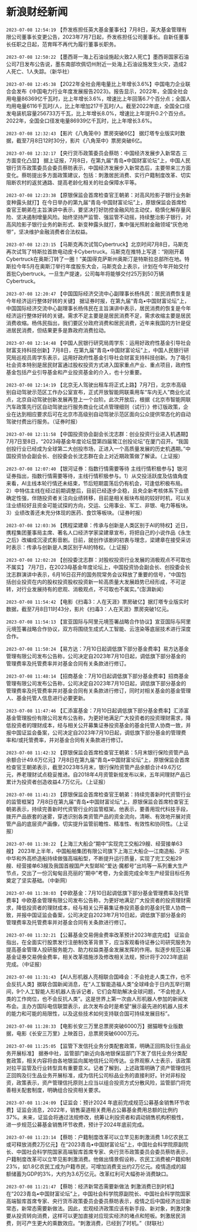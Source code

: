 # 新浪财经新闻
`2023-07-08 12:54:19` 【乔发栋担任英大基金董事长】7月8日，英大基金管理有限公司董事长变更公告，2023年7月7日起，乔发栋担任公司董事长。自新任董事长任职之日起，范育晖不再代为履行董事长职务。

`2023-07-08 12:50:22` 【墨西哥一海上石油设施起火致2人死亡】墨西哥国家石油公司7日发布公告说，墨东南部坎佩切州附近一处海上石油设施发生火灾，造成2人死亡、1人失踪。（新华社）

`2023-07-08 12:45:38` 【2022年全社会用电量比上年增长3.6%】中国电力企业联合会发布《中国电力行业年度发展报告2023》。报告显示，2022年，全国全社会用电量86369亿千瓦时，比上年增长3.6%，增速比上年回落6.7个百分点；全国人均用电量6116千瓦时/人，比上年增加217千瓦时/人。截至2022年底，全国全口径发电装机容量256733万千瓦，比上年增长8.0%，增速比上年提升0.2个百分点。2022年，全国全口径发电量86939亿千瓦时，比上年增长3.6%。

`2023-07-08 12:32:43` 【影片《八角笼中》票房突破6亿】 据灯塔专业版实时数据，截至7月8日12时30分，影片《八角笼中》票房突破6亿。

`2023-07-08 12:32:17` 【央行货币政策委员会蔡昉：中国经济发展步入新常态 三方面变化凸显】 据上证报，7月8日，在第九届“青岛•中国财富论坛”上，中国人民银行货币政策委员会委员蔡昉表示，中国经济发展步入新常态后，主要带来三方面变化。蔡昉提出多方面政策建议，包括：刺激居民消费、实行户籍制度改革、切实阻断农村的返贫通路、提高老龄化相关的社会保障水平等。

`2023-07-08 12:23:38` 【原银保监会首席检查官王朝弟：对高风险影子银行业务新变种露头就打】在今日举办的第九届“青岛·中国财富论坛”上，原银保监会首席检查官王朝弟在主旨演讲中表示，要坚决打好防控金融风险主动仗，稳慎化解存量风险、坚决遏制增量风险。始终坚持严监管、强监管不动摇，持续整治影子银行，对高风险影子银行业务的新形式、新变种露头就打，集中强光照射金融领域“灰色地带”，坚决维护金融消费者合法权益。

`2023-07-08 12:23:15` 【马斯克再次试驾Cybertruck】北京时间7月8日，马斯克再次试驾了特斯拉首款电动皮卡Cybertruck。马斯克在推特上写道：“刚刚开着Cybertruck在奥斯汀转了一圈！”美国得克萨斯州奥斯汀是特斯拉总部所在地。特斯拉今年5月在奥斯汀举行年度股东大会，马斯克会上表示，计划在今年开始交付首批Cybertruck。一旦生产提速，公司每年将能够交付25万到50万辆Cybertruck。

`2023-07-08 12:20:47` 【中国国际经济交流中心副理事长杨伟民：居民消费恢复是今年经济运行整体好转的关键】 据证券时报，在第九届“青岛•中国财富论坛”上，中国国际经济交流中心副理事长杨伟民在主旨演讲中表示，居民消费的恢复是今年经济运行整体好转的关键。需求不足主要是是居民消费不足，需求收缩主要是居民消费收缩。杨伟民指出，我们要区分政府消费和居民消费，近年来我国的方针是促进居民消费，但结果更多是靠政府消费拉动。

`2023-07-08 12:14:48` 【中国人民银行研究局周学东：运用好政府性基金引导社会财富支持科技创新】7月8日，在第九届“青岛•中国财富论坛”上，中国人民银行研究局巡视员周学东表示，运用好政府性基金引导社会财富支持科技创新。为了吸引社会资本特别是居民财富通过股权投资方式进入国家重点产业、重点项目，政府性基金包括产业引导基金和产业投资基金的介入，也十分重要。

`2023-07-08 12:14:19` 【北京无人驾驶出租车将正式上路】7月7日，北京市高级别自动驾驶示范区工作办公室宣布，正式开放智能网联乘用车“车内无人”商业化试点，北京自动驾驶创新发展再登上一个台阶。此次开放后，根据《北京市智能网联汽车政策先行区自动驾驶出行服务商业化试点管理细则（试行）》修订版政策，企业在达到相应要求后可在北京市高级别自动驾驶示范区面向公众提供常态化的自动驾驶付费出行服务。（证券时报）

`2023-07-08 12:11:58` 【中国投资协会副会长沈志群：创业投资行业进入机遇期】7月7日至8日，“2023母基金年度论坛暨第四届鹭江创投论坛”在厦门召开。“我国创投行业已经成为全球第二大创投市场，正进入一个高质量发展的历史机遇期。”中国投资协会副会长、创投委会长沈志群在会上对近期政策做了解读。（上证报）

`2023-07-08 12:07:40` 【银河证券：指数行情需要等待 主线行情积极参与】银河证券指出，指数行情需要等待，主线行情积极参与。1）从交投活跃度及估值角度来看，AI主线本轮行情还未结束，节后短期震荡后仍有机会，可逢低积极布局。2）中特估主线在经过前期调整后，目前已经逐步企稳，且央企新考核体系下业绩确定性强，伴随投资者关注向业绩转移，目前是相关板块布局的较好时机，可以关注业绩较好且资金可能试探的方向，交运、公用事业、军工、非银、电力等板块。3）业绩改善还未充分体现的医药、食饮等板块。（证券时报）

`2023-07-08 12:03:36` 【携程梁建章：传承与创新是人类区别于AI的特权】近日，携程集团董事局主席、著名人口经济学家梁建章宣布，将把自己的小说作品《永生之后》改编成沉浸式影音剧。日前，就创作该剧的初衷与理念，梁建章在接受采访时表示：传承与创新是人类区别于AI的特权。（上证报）

`2023-07-08 12:02:28` 【创投委沈志群：对股权投资行业发展的消极观点不可取也不属实】 7月7日，在2023母基金年度论坛上，中国投资协会副会长、创投委会长沈志群演讲中表示，6月16日召开的国务院常务会议释放了重要的信号，“中国包括创业投资在内的股权投资股权投资新一轮高质量大发展趋势已经形成，不可逆转，对行业发展持有的悲观、消极观点，不可取也不属实。”(澎湃新闻）

`2023-07-08 11:54:42` 【电影《扫毒3：人在天涯》票房破亿】据灯塔专业版实时数据，截至7月8日11时43分，影片《扫毒3：人在天涯》票房突破1亿元。

`2023-07-08 11:54:13` 【宣亚国际与阿里元境签署战略合作协议】宣亚国际与阿里元境签署战略合作协议，双方将围绕生成式人工智能、云渲染等底层技术进行深度合作。

`2023-07-08 11:50:24` 【易方达：7月10日起调低旗下部分基金费率】易方达基金管理有限公司发布公告称，公司决定自2023年7月10日起，调低旗下部分基金的管理费率及托管费率并对基金合同有关条款进行修订。

`2023-07-08 11:48:14` 【招商基金：7月10日起调低旗下部分基金费率】招商基金管理有限公司发布公告称，公司决定自2023年7月10日起，调低旗下部分基金的管理费率及托管费率并对基金合同有关条款进行修订，同时对相关基金的基金管理人、基金托管人信息进行必要更新。

`2023-07-08 11:47:46` 【汇添富基金：7月10日起调低旗下部分基金费率】汇添富基金管理股份有限公司发布公告称，为更好地满足广大投资者的投资理财需求，降低投资者的理财成本，经与相关公开募集证券投资基金的基金托管人协商一致，并报中国证监会备案，公司决定自2023年7月10日起，调低旗下部分基金的管理费率和/或托管费率，并对基金合同有关条款进行修订。

`2023-07-08 11:42:32` 【原银保监会首席检查官王朝弟：5月末银行保险资管产品余额合计49.6万亿元】7月8日在第九届“青岛•中国财富论坛”上，原银保监会首席检查官王朝弟表示，截至2023年5月末，银行保险资管产品余额合计49.6万亿元，养老理财试点稳妥推进。自2018年4月资管新规发布以来，五年间理财产品已累计为投资者创造收益4.7万亿元。（上证报）

`2023-07-08 11:41:23` 【原银保监会首席检查官王朝弟：持续完善新时代资管行业的监管框架】7月8日在第九届“青岛•中国财富论坛”上，原银保监会首席检查官王朝弟表示，持续完善新时代资管行业的监管框架。他表示，要善用现代科技手段，拨开产品嵌套的迷雾，穿透识别各类资管产品的资金流向，清晰、有效地开展对资管产品的底层资产画像，切实提升监管前瞻性、精准性、有效性和协同性。（上证报）

`2023-07-08 11:38:22` 【上海三大船企“期中”实现完工交船29艘、经营接单63艘】 2023年上半年，中国船舶集团有限公司旗下上海三大船企—江南造船、沪东中华和外高桥造船持续做强高端船型，不断提升运行质量，实现了完工交船29艘、经营接单63艘及我国首艘国产大型邮轮“爱达·魔都号”出坞等一系列重大生产节点，交出了一份沉甸甸且亮丽的“期中”考卷，为全面完成全年生产经营目标任务奠定了坚实基础。（中新网）

`2023-07-08 11:38:03` 【中欧基金：7月10日起调低旗下部分基金管理费率及托管费率】中欧基金管理有限公司发布公告称，为更好地满足广大投资者的投资理财需求，降低投资者的理财成本，经与相关公开募集证券投资基金的基金托管人协商一致，并报中国证监会备案，公司决定自2023年7月10日起，调低旗下部分基金的管理费率及托管费率并对基金合同有关条款进行修订。

`2023-07-08 11:32:21` 【公募基金交易佣金费率改革预计2023年底完成】 证监会指出，在全面实行股票发行注册制改革背景下，应当客观看待证券公司研究服务为提高基金管理人投研服务能力、助力权益类基金发展发挥的作用。拟逐步规范公募基金证券交易佣金费率，相关改革措施涉及修改相关法规，预计将于2023年底前完成。（中证报）

`2023-07-08 11:31:43` 【AI人形机器人亮相联合国峰会：不会抢走人类工作，也不会反抗人类】据联合国新闻消息，在“人工智能造福人类”全球峰会于日内瓦举行期间，9个人工智能人形机器人告诉记者，它们会帮助解决全球问题，“不会抢走人类的工作岗位，也不会反抗人类”。这是世界上第一次由人形机器人参加的新闻发布会。主办方国际电信联盟表示，此次发布会时是希望“展示最先进的机器人技术的能力和可能的局限性，以及这些技术如何支持联合国可持续发展目标”。

`2023-07-08 11:28:33` 【电影长安三万里总票房突破6000万】据猫眼专业版数据，电影《长安三万里》上映首日，总票房突破6000万元。

`2023-07-08 11:25:05` 【监管下发信托业务分类配套政策，明确正回购及衍生品业务开展标准】 据券中社，监管部门新近向各地银保监部门下发了信托业务分类配套政策，相关内容将由各地银监向属地信托公司传达。业界观察人士表示，该政策对拉平监管及行业转型具有重要意义。记者了解到，上述政策明确了资产管理信托正回购及衍生品业务开展标准，成为信托公司标品业务的直接利好。针对非标投资，政策表示，资产管理信托原则上应当以组合投资方式分散风险，监管部门将完善相关配套制度，明确组合投资相关要求。

`2023-07-08 11:24:09` 【证监会：预计2024 年底前完成规范公募基金销售环节收费】证监会消息，2022年，销售渠道相关费用占公募基金费用总额的比例约37%。未来，证监会将通过法规修改，统筹让利投资者和调动销售机构积极性，进一步规范公募基金销售环节收费，预计于2024年底前完成。

`2023-07-08 11:23:14` 【蔡昉：户籍制度改革可以立竿见影刺激消费 1.8亿农民工或可释放消费2万亿元】在“2023青岛•中国财富论坛”上，中国社会科学院原副院长、中国社会科学院国家高端智库首席专家、央行货币政策委员会委员蔡昉表示，户籍制度改革可以立竿见影刺激消费。他做出情景假设称，农民工消费被户籍抑制23%，如1.8亿农民工成为户籍市民，可增加消费支出约2万亿元。疫情造成的超额储蓄为GDP的3%，大约为3.6万亿元。改革红利可大幅弥补消费缺口。

`2023-07-08 11:21:47` 【蔡昉：经济新常态需要新做法 刺激消费已到时机】在“2023青岛•中国财富论坛”上，中国社会科学院原副院长、中国社会科学院国家高端智库首席专家、央行货币政策委员会委员蔡昉表示，疫情之后中国经济出现新常态，新常态需要新做法。因此，宏观经济政策应该有新手段、新对象，刺激对象要从投资转向消费，这样可以更加直接对应现实经济的堵点和短板。刺激居民消费，则可产生更大的乘数效应。“刺激消费，已经到了时机。”（财联社）

